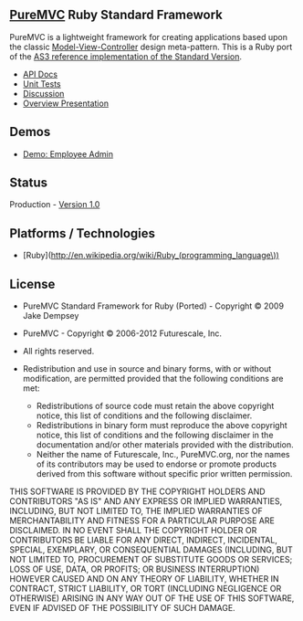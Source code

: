 ## [PureMVC](http://puremvc.github.com/) Ruby Standard Framework
PureMVC is a lightweight framework for creating applications based upon the classic [Model-View-Controller](http://en.wikipedia.org/wiki/Model-view-controller) design meta-pattern. This is a Ruby port of the [AS3 reference implementation of the Standard Version](https://github.com/PureMVC/puremvc-as3-standard-framework/wiki). 

* [API Docs](http://puremvc.org/pages/docs/Ruby/standard/)
* [Unit Tests](https://github.com/PureMVC/puremvc-ruby-standard-unittests/wiki)
* [Discussion](http://forums.puremvc.org/index.php?board=78.0)
* [Overview Presentation](http://puremvc.tv/#P100)

## Demos
* [Demo: Employee Admin](https://github.com/PureMVC/puremvc-ruby-demo-wxruby-employeeadmin/wiki)

## Status
Production - [Version 1.0](https://github.com/PureMVC/puremvc-ruby-standard-framework/blob/master/VERSION)

## Platforms / Technologies
* [Ruby](http://en.wikipedia.org/wiki/Ruby_(programming_language\))

## License
* PureMVC Standard Framework for Ruby (Ported) - Copyright © 2009 Jake Dempsey 
* PureMVC - Copyright © 2006-2012 Futurescale, Inc.
* All rights reserved.

* Redistribution and use in source and binary forms, with or without modification, are permitted provided that the following conditions are met:

  * Redistributions of source code must retain the above copyright notice, this list of conditions and the following disclaimer.
  * Redistributions in binary form must reproduce the above copyright notice, this list of conditions and the following disclaimer in the documentation and/or other materials provided with the distribution.
  * Neither the name of Futurescale, Inc., PureMVC.org, nor the names of its contributors may be used to endorse or promote products derived from this software without specific prior written permission.

THIS SOFTWARE IS PROVIDED BY THE COPYRIGHT HOLDERS AND CONTRIBUTORS "AS IS" AND ANY EXPRESS OR IMPLIED WARRANTIES, INCLUDING, BUT NOT LIMITED TO, THE IMPLIED WARRANTIES OF MERCHANTABILITY AND FITNESS FOR A PARTICULAR PURPOSE ARE DISCLAIMED. IN NO EVENT SHALL THE COPYRIGHT HOLDER OR CONTRIBUTORS BE LIABLE FOR ANY DIRECT, INDIRECT, INCIDENTAL, SPECIAL, EXEMPLARY, OR CONSEQUENTIAL DAMAGES (INCLUDING, BUT NOT LIMITED TO, PROCUREMENT OF SUBSTITUTE GOODS OR SERVICES; LOSS OF USE, DATA, OR PROFITS; OR BUSINESS INTERRUPTION) HOWEVER CAUSED AND ON ANY THEORY OF LIABILITY, WHETHER IN CONTRACT, STRICT LIABILITY, OR TORT (INCLUDING NEGLIGENCE OR OTHERWISE) ARISING IN ANY WAY OUT OF THE USE OF THIS SOFTWARE, EVEN IF ADVISED OF THE POSSIBILITY OF SUCH DAMAGE.
